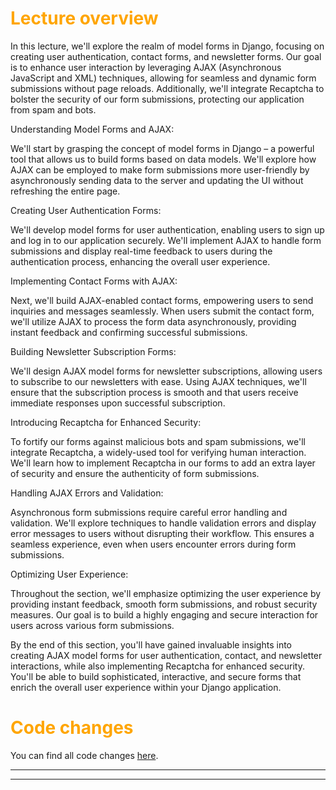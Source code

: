 # <span style="color:orange">Lecture overview</span>

In this lecture, we'll explore the realm of model forms in Django, focusing on creating user authentication, contact forms, and newsletter forms. Our goal is to enhance user interaction by leveraging AJAX (Asynchronous JavaScript and XML) techniques, allowing for seamless and dynamic form submissions without page reloads. Additionally, we'll integrate Recaptcha to bolster the security of our form submissions, protecting our application from spam and bots.

Understanding Model Forms and AJAX:

We'll start by grasping the concept of model forms in Django – a powerful tool that allows us to build forms based on data models. We'll explore how AJAX can be employed to make form submissions more user-friendly by asynchronously sending data to the server and updating the UI without refreshing the entire page.

Creating User Authentication Forms:

We'll develop model forms for user authentication, enabling users to sign up and log in to our application securely. We'll implement AJAX to handle form submissions and display real-time feedback to users during the authentication process, enhancing the overall user experience.

Implementing Contact Forms with AJAX:

Next, we'll build AJAX-enabled contact forms, empowering users to send inquiries and messages seamlessly. When users submit the contact form, we'll utilize AJAX to process the form data asynchronously, providing instant feedback and confirming successful submissions.

Building Newsletter Subscription Forms:

We'll design AJAX model forms for newsletter subscriptions, allowing users to subscribe to our newsletters with ease. Using AJAX techniques, we'll ensure that the subscription process is smooth and that users receive immediate responses upon successful subscription.

Introducing Recaptcha for Enhanced Security:

To fortify our forms against malicious bots and spam submissions, we'll integrate Recaptcha, a widely-used tool for verifying human interaction. We'll learn how to implement Recaptcha in our forms to add an extra layer of security and ensure the authenticity of form submissions.

Handling AJAX Errors and Validation:

Asynchronous form submissions require careful error handling and validation. We'll explore techniques to handle validation errors and display error messages to users without disrupting their workflow. This ensures a seamless experience, even when users encounter errors during form submissions.

Optimizing User Experience:

Throughout the section, we'll emphasize optimizing the user experience by providing instant feedback, smooth form submissions, and robust security measures. Our goal is to build a highly engaging and secure interaction for users across various form submissions.

By the end of this section, you'll have gained invaluable insights into creating AJAX model forms for user authentication, contact, and newsletter interactions, while also implementing Recaptcha for enhanced security. You'll be able to build sophisticated, interactive, and secure forms that enrich the overall user experience within your Django application.

# <span style="color:orange">Code changes</span>

You can find all code changes [here](https://github.com/bobby-didcoding/build-and-deploy-dockerised-django-app-handbook/pull/6/files).


***
***